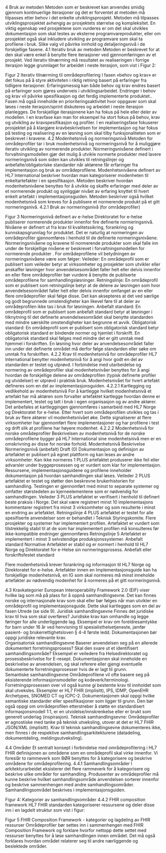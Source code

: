4	Bruk av metoden
Metoden som er beskrevet kan anvendes smidig gjennom kontinuerlige iterasjoner og det er forventet at metoden må tilpasses etter behov i det enkelte utviklingsprosjekt. Metoden må tilpasses utviklingsprosjektet avhengig av prosjektets størrelse og kompleksitet. En viktig egenskap ved prosjektene som vurderes er om det skal utvikles dokumentasjon som skal testes av eksterne programvareprodukter, eller om prosjektet også skal inkludere utvikling av programvare som skal ta profilene i bruk. Slike valg vil påvirke innhold og detaljeringsnivå i de forskjellige fasene.
4.1	Iterativ bruk av metoden
Metoden er beskrevet for at den skal være enkel å benytte flere iterasjoner ved gjennomføringen av et prosjekt. Ved iterativ tilnærming må resultatet av realiseringen i forrige iterasjon legge grunnlaget for arbeidet i neste iterasjon, som vist i Figur 2:
 
Figur 2 Iterativ tilnærming til områdeprofilering
I fasen «behov og krav» er det fokus på å styre aktiviteten i riktig retning basert på erfaringer fra tidligere iterasjoner. Erfaringsmessig kan både behov og krav endres basert på erfaringer som gjøres underveis i utviklingsarbeidet. Endringer i behov og krav vil påvirke spesifikasjon og det ferdig implementerte produktet.. Fasen må også inneholde en prioriteringsaktivitet hvor oppgaver som skal løses i neste iterasjon/sprint diskuteres og arbeidet i neste iterasjon planlegges.
De forskjellige iterasjonene kan ha fokus på hele eller deler av modellen. I en kravfase kan man for eksempel ha stort fokus på behov, krav og utvikling av kravspesifikasjon og profiler. I en realiseringsfase fokuserer prosjektet på å klargjøre kravbeskrivelsen for implementasjon og har fokus på testing og realisering av en løsning som skal tilby funksjonaliteten som er beskrevet i kravene.
4.2	Modenhetsnivå og normeringsnivå
Metoden for områdeprofiler tar i bruk modenhetsnivå og normeringsnivå for å muliggjøre iterativ utvikling av normerende produkter. Normeringsnivåene definert i forvaltningsmodellen gjør det mulig å utvikle normerte produkter med lavere normeringsnivå som siden kan utvikles til retningslinjer og anbefalte/obligatoriske standarder når aktørene får erfaringer fra implementasjon og bruk av områdeprofilene.
Modenhetsnivåene definert av HL7 International beskriver hvordan man kategoriserer modenheten til enkeltartefakter i en spesifikasjon. Metoden beskriver hvordan modenhetsnivåene benyttes for å utvikle og skaffe erfaringer med deler av et normerende produkt og synliggjør nivået av erfaring knyttet til hvert enkelt artefakt i implementasjonsguiden. Metoden beskriver også hvilket modenhetsnivå som kreves for å publisere et normerende produkt på et gitt normeringsnivå.
4.2.1	Bruk av normeringsnivå (for områdeprofiler)
 
Figur 3 Normeringsnivå definert av e-helse
Direktoratet for e-helse publiserer normerende produkter innenfor fire definerte normeringsnivå. Nivåene er definert ut fra krav til kvalitetssikring, forankring og kunnskapsgrunnlag for produktet. Det er naturlig at normeringen av områdeprofiler gjennomføres i henhold til de definerte normeringsnivåene. Normeringsnivåene og kravene til normerende produkter som skal falle inn under de forskjellige nivåene er beskrevet i forvaltningsmodellen for normerende produkter .
For områdeprofilene vil betydningen av normeringsnivåene være som følger:
Veileder: En områdeprofil som er publisert som veileder betyr at virksomheter og prosjekter som utvikler eller anskaffer løsninger hvor anvendelsesområdet faller helt eller delvis innenfor en eller flere områdeprofiler bør vurdere å benytte de publiserte områdeprofilene for samhandlingsløsninger.
Retningslinje: En områdeprofil som er publisert som retningslinje betyr at de delene av løsningen som hvor anvendelsesområdet faller helt eller delvis innenfor omfanget av en eller flere områdeprofiler skal følge disse. Det kan aksepteres at det ved særlige og godt begrunnede omstendigheter kan likevel føre til at deler av områdeprofilen ikke tas i bruk for løsningen.
Anbefalt standard: En områdeprofil som er publisert som anbefalt standard betyr at løsninger i tilknytning til det definerte anvendelsesområdet skal benytte standarden med mindre særskilte omstendigheter kan begrunne et avvik.
Obligatorisk standard: En områdeprofil som er publisert som obligatorisk standard betyr obligatorisk standard er bindende normer og hjemlet i forskrift. En obligatorisk standard skal følges med mindre det er gitt unntak med hjemmel i forskriften. En løsning hvor deler av anvendelsesområdet faller inn under det definerte området må derfor følge standarden eller søke om unntak fra forskriften.
4.2.2	Krav til modenhetsnivå for områdeprofiler
HL7 International benytter modenhetsnivå for å angi hvor godt en del av standarden er testet og utprøvd. I forbindelse med utarbeidelse og normering av områdeprofiler skal modenhetsnivåer benyttes for å angi hvordan de forskjellige delene av områdeprofilen (typisk definerte profiler og utvidelser) er utprøvd i praktisk bruk. Modenhetsnivået for hvert artefakt defineres som en del av implementasjonsguiden.
4.2.2.1	Kartlegging og vedlikehold av modenhetsnivå
For å kartlegge hvilket modenhetsnivå et artefakt har må aktøren som forvalter artefaktet kartlegge hvordan denne er implementert, testet og tatt i bruk i egen organisasjon og av andre aktører. Det anbefales at kartleggingen gjennomføres i samarbeid med HL7 Norge og Direktoratet for e-helse. Etter hvert som områdeprofilen utvikles og tas i bruk av flere aktører vil modenhetsnivået øke. Dette signaliserer at flere virksomheter har gjennomført flere implementasjoner og har profilene i test og drift slik at profilene har høyere modenhet.
4.2.2.2	Modenhetsnivå for norske områdeprofiler
Beskrivelsen av modenhetsnivå for de norske områdeprofilene bygger på HL7 International sine modenhetsnivå men er en omskrivning av disse for norske forhold.
Modenhetsnivå	Beskrivelse	Normeringsnivå (anbefalt)
Draft (0)	Dokumentasjon og definisjon av artefaktet er publisert på egnet plattform og kan leses av andre virksomheter.	Kan ikke normeres
1	PLUS artefaktet produserer ikke feil eller advarsler under byggeprosessen og er vurdert som klar for implementasjon. Ressursene, implementasjonsguidene og profilene inneholder dokumentasjon på hvordan samhandlingen skal løses.	Veileder
2	PLUS artefaktet er testet og støtter den beskrevne brukerhistorien for samhandling. Testingen er gjennomført med minst to separate systemer og omfatter størstedelen av kjerneelementene som er nødvendig for samhandlingen.	Veileder
3	PLUS artefaktet er verifisert i henhold til definert beste praksis i Norge. Det skal være registrert minst 10 implementasjons kommentarer registrert fra minst 3 virksomheter og som resulterte i minst en endring av artefaktet. 	Retningslinje
4	PLUS artefaktet er testet for alle spesifiserte anvendelser som er behandlet i Teknisk Styringskomite. Flere prosjekter og systemer har implementert profilen. Artefaktet er vurdert som tilstrekkelig stabil til at de som har implementert profilen må konsulteres før ikke-kompatible endringer gjennomføres	Retningslinje
5	Artefaktet er implementert i minst 3 selvstendige produksjonssystemer.	Anbefalt standard
Normative	Artefaktet er stabil og er normert i henhold til HL7 Norge og Direktoratet for e-Helse sin normeringsprosess.	Anbefalt eller forskriftsfestet standard

Flere modenhetsnivå krever forankring og informasjon til HL7 Norge og Direktoratet for e-helse.
Artefakter innen en Implementasjonsguide kan ha forskjellige modenhetsnivå, en IG som skal normeres må minst inneholde artefakter av nødvendig modenhet for å normeres på et gitt normeringsnivå.

4.3	Kravkategorier
European Interoperability Framework 2.0 (EIF) viser hvilke lag som må på plass for å oppnå samhandlingsevne. Det kan finnes norske og internasjonale krav som skal eller bør følges når man utvikler en områdeprofil og implementasjonsguide. Dette skal kartlegges som en del av fasen Utrede (se side 9). 
Juridisk samhandlingsevne
Finnes det juridiske krav til hva som skal overføres? Juridiske krav kan omhandle og legge føringer for alle underliggende lag. 
Eksempel er krav om foreldresamtykke for barn under 16 år ved henvisning til spesialisthelsetjeneste, jamfør pasient- og brukerrettighetsloven § 4-4 første ledd. 
Dokumentasjonen bør oppgi juridiske relevante krav.   
Organisatorisk samhandlingsevne
Baserer anvendelsen seg på en allerede dokumentert forretningsprosess? Skal den svare ut et identifisert samhandlingsområde?
Eksempel er veiledere fra Helsedirektoratet og prosessbeskrivelse for E-resept. 
Dokumentasjonen skal inneholde en beskrivelse av anvendelsen, og skal referere eller gjengi eventuelle dokumenterte forretningsprosesser hvis de er lagt til grunn.  
Semantiske samhandlingsevne
Områdeprofilene vil ofte basere seg på eksisterende informasjonsmodeller og kodeverk/terminologi. 
Forretningsprosessen over vil også kunne gi bestemte krav til innholdet som skal utveksles. 
Eksempler er HL7 FHIR (implisitt), IPS, IDMP, OpenEHR Archetypes, SNOMED CT og ICPC-2. 
Dokumentasjonen skal oppgi hvilke semantiske standarder eller spesifikasjoner som ligger til grunn. Den bør også oppgi om områdeprofilen etterstreber å støtte en standardisert informasjonsmodell 1:1, er en utvidelse/innskrenkelse eller er brukt som generelt underlag (inspirasjon). 
Teknisk samhandlingsevne: Områdeprofiler er agnostiske med tanke på teknisk utveksling, utover at det er HL7 FHIR JSON/XML (implisitt). Krav til teknisk samhandlingsevne dokumenteres ikke, men finnes i de respektive samhandlingsarkitekturene (datadeling, dokumentdeling, meldingsutveksling).

4.4	Områder
Et sentralt konsept i forbindelse med områdeprofilering i HL7 FHIR definisjonen av områdene som en områdeprofil skal virke innenfor. Vi foreslår to rammeverk som BØR benyttes for å kategorisere og beskrive områdene for områdeprofilering.
4.4.1	Samhandlingsområder
I arkitekturarbeidet eksisterer det flere rammeverk for å kategorisere og beskrive ulike områder for samhandling. Produsenter av områdeprofiler må kunne beskrive hvilket samhandlingsområde anvendelsen sorterer innenfor og beskrive sammenhengen med andre samhandlingsområder. Samhandlingsområdet beskrives i implementasjonsguiden.
 
Figur 4: Kategorier av samhandlingsområder
4.4.2	FHIR composition framework
HL7 FHIR standarden kategoriserer ressursene og deler disse inn i en lagdelt struktur som vist i figur:
 
Figur 5 FHIR Composition Framework - kategorier og lagdeling av FHIR ressurser
Områdeprofiler bør settes inn i sammenhengen med FHIR Composition Framework og forklare hvorfor nettopp dette settet med ressurser benyttes for å løse samhandlingen innen området. Det må også forklares hvordan området relaterer seg til andre nærliggende og beslektede områder.
